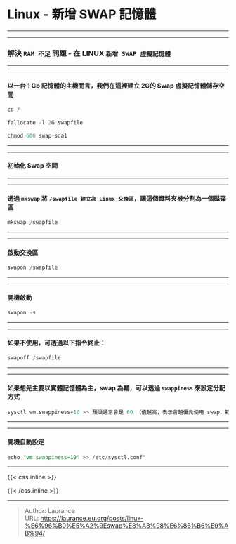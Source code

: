 # Linux - 新增 SWAP 記憶體


***
***

### 解決 `RAM 不足` 問題 - 在 LINUX `新增 SWAP 虛擬記憶體`

***
***
    
#### 以一台 1 Gb 記憶體的主機而言，我們在這裡建立 2G的 Swap 虛擬記憶體儲存空間
    
```sql
cd /
  
fallocate -l 2G swapfile
    
chmod 600 swap-sda1
```

***
***
    
#### 初始化 Swap 空間

***
***
    
#### 透過 `mkswap` 將 `/swapfile 建立為 Linux 交換區`，讓這個資料夾被分割為一個磁碟區
    
```sql
mkswap /swapfile
```

***
***
    
#### 啟動交換區
    
```sql
swapon /swapfile
```

***
***
    
#### 開機啟動
    
```sql
swapon -s
```

***
***
    
#### 如果不使用，可透過以下指令終止：
    
```sql
swapoff /swapfile
```

***
***
    
#### 如果想先主要以實體記憶體為主，swap 為輔，可以透過 `swappiness` 來設定分配方式
    
```sql
sysctl vm.swappiness=10 >> 預設通常會是 60 （值越高，表示會越優先使用 swap，範圍 0~100）
```

***
***
    
#### 開機自動設定
    
```sql
echo "vm.swappiness=10" >> /etc/sysctl.conf"
```



***

{{< css.inline >}}
<style>
.emojify {
	font-family: Apple Color Emoji, Segoe UI Emoji, NotoColorEmoji, Segoe UI Symbol, Android Emoji, EmojiSymbols;
	font-size: 2rem;
	vertical-align: middle;
}
@media screen and (max-width:650px) {
  .nowrap {
    display: block;
    margin: 25px 0;
  }
}
</style>
{{< /css.inline >}}


---

> Author: Laurance  
> URL: https://laurance.eu.org/posts/linux-%E6%96%B0%E5%A2%9Eswap%E8%A8%98%E6%86%B6%E9%AB%94/  

